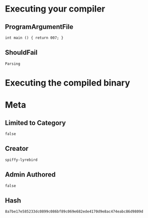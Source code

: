 # Executing your compiler

## ProgramArgumentFile

```
int main () { return 007; }
```

## ShouldFail

```
Parsing
```

# Executing the compiled binary

# Meta

## Limited to Category

```
false
```

## Creator

```
spiffy-lyrebird
```

## Admin Authored

```
false
```

## Hash

```
8a7be17e585233dc0899c086bf89c069e682ede4170d9e8ac474eabc86d9809d
```
